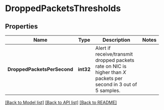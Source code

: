 # DroppedPacketsThresholds

## Properties

Name | Type | Description | Notes
------------ | ------------- | ------------- | -------------
**DroppedPacketsPerSecond** | **int32** | Alert if receive/transmit dropped packets rate on NIC is higher than *X* packets per second in 3 out of 5 samples. | 

[[Back to Model list]](../README.md#documentation-for-models) [[Back to API list]](../README.md#documentation-for-api-endpoints) [[Back to README]](../README.md)


